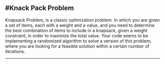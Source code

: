 
#Knack Pack Problem 
--------------------------------------------------------------------------------------------------------------


Knapsack Problem, is a classic optimization problem. In which you are given a set of items, each with a weight and a value, and you need to determine the best combination of items to include in a knapsack, given a weight constraint, in order to maximize the total value. Your code seems to be implementing a randomized algorithm to solve a version of this problem, where you are looking for a feasible solution within a certain number of iterations.


-------------------------------------------------------------------------------------------------------------




